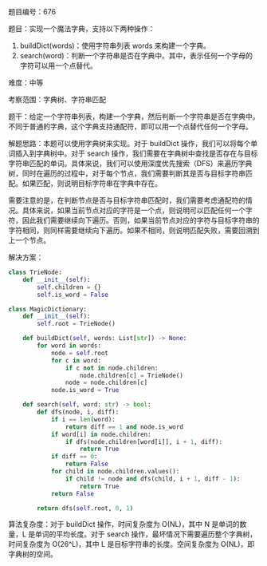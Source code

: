 题目编号：676

题目：实现一个魔法字典，支持以下两种操作：

1. buildDict(words)：使用字符串列表 words 来构建一个字典。
2. search(word)：判断一个字符串是否在字典中。其中，表示任何一个字母的字符可以用一个点替代。

难度：中等

考察范围：字典树、字符串匹配

题干：给定一个字符串列表，构建一个字典，然后判断一个字符串是否在字典中。不同于普通的字典，这个字典支持通配符，即可以用一个点替代任何一个字母。

解题思路：本题可以使用字典树来实现。对于 buildDict 操作，我们可以将每个单词插入到字典树中。对于 search 操作，我们需要在字典树中查找是否存在与目标字符串匹配的单词。具体来说，我们可以使用深度优先搜索（DFS）来遍历字典树，同时在遍历的过程中，对于每个节点，我们需要判断其是否与目标字符串匹配。如果匹配，则说明目标字符串在字典中存在。

需要注意的是，在判断节点是否与目标字符串匹配时，我们需要考虑通配符的情况。具体来说，如果当前节点对应的字符是一个点，则说明可以匹配任何一个字符，因此我们需要继续向下遍历。否则，如果当前节点对应的字符与目标字符串的字符相同，则同样需要继续向下遍历。如果不相同，则说明匹配失败，需要回溯到上一个节点。

解决方案：

```python
class TrieNode:
    def __init__(self):
        self.children = {}
        self.is_word = False

class MagicDictionary:
    def __init__(self):
        self.root = TrieNode()

    def buildDict(self, words: List[str]) -> None:
        for word in words:
            node = self.root
            for c in word:
                if c not in node.children:
                    node.children[c] = TrieNode()
                node = node.children[c]
            node.is_word = True

    def search(self, word: str) -> bool:
        def dfs(node, i, diff):
            if i == len(word):
                return diff == 1 and node.is_word
            if word[i] in node.children:
                if dfs(node.children[word[i]], i + 1, diff):
                    return True
            if diff == 0:
                return False
            for child in node.children.values():
                if child != node and dfs(child, i + 1, diff - 1):
                    return True
            return False

        return dfs(self.root, 0, 1)
```

算法复杂度：对于 buildDict 操作，时间复杂度为 O(NL)，其中 N 是单词的数量，L 是单词的平均长度。对于 search 操作，最坏情况下需要遍历整个字典树，时间复杂度为 O(26^L)，其中 L 是目标字符串的长度。空间复杂度为 O(NL)，即字典树的空间。